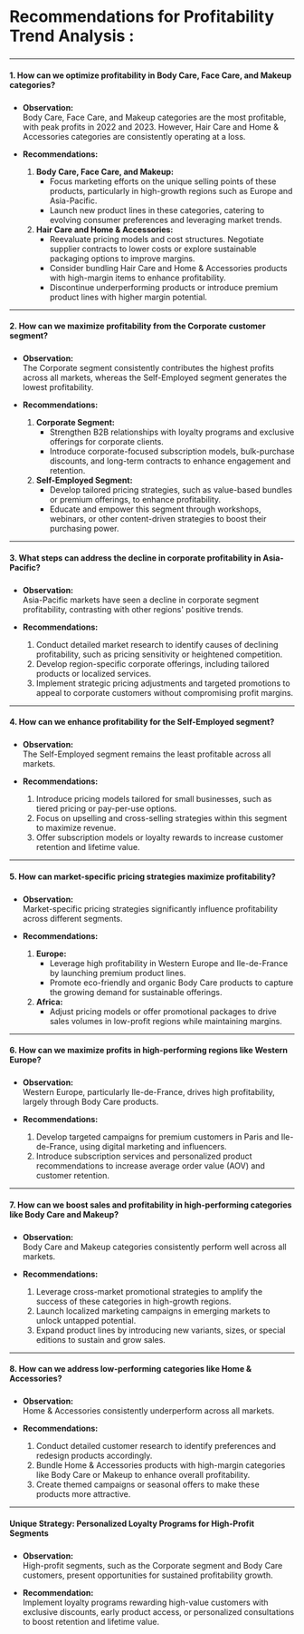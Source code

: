 # Recommendations for Profitability Trend Analysis :

### 

* * *

#### 1\. How can we optimize profitability in Body Care, Face Care, and Makeup categories?

### 

*   **Observation:**  
    Body Care, Face Care, and Makeup categories are the most profitable, with peak profits in 2022 and 2023. However, Hair Care and Home & Accessories categories are consistently operating at a loss.
    
*   **Recommendations:**
    
    1.  **Body Care, Face Care, and Makeup:**
        *   Focus marketing efforts on the unique selling points of these products, particularly in high-growth regions such as Europe and Asia-Pacific.
        *   Launch new product lines in these categories, catering to evolving consumer preferences and leveraging market trends.
    2.  **Hair Care and Home & Accessories:**
        *   Reevaluate pricing models and cost structures. Negotiate supplier contracts to lower costs or explore sustainable packaging options to improve margins.
        *   Consider bundling Hair Care and Home & Accessories products with high-margin items to enhance profitability.
        *   Discontinue underperforming products or introduce premium product lines with higher margin potential.

* * *

#### 2\. How can we maximize profitability from the Corporate customer segment?

### 

*   **Observation:**  
    The Corporate segment consistently contributes the highest profits across all markets, whereas the Self-Employed segment generates the lowest profitability.
    
*   **Recommendations:**
    
    1.  **Corporate Segment:**
        *   Strengthen B2B relationships with loyalty programs and exclusive offerings for corporate clients.
        *   Introduce corporate-focused subscription models, bulk-purchase discounts, and long-term contracts to enhance engagement and retention.
    2.  **Self-Employed Segment:**
        *   Develop tailored pricing strategies, such as value-based bundles or premium offerings, to enhance profitability.
        *   Educate and empower this segment through workshops, webinars, or other content-driven strategies to boost their purchasing power.

* * *

#### 3\. What steps can address the decline in corporate profitability in Asia-Pacific?

### 

*   **Observation:**  
    Asia-Pacific markets have seen a decline in corporate segment profitability, contrasting with other regions' positive trends.
    
*   **Recommendations:**
    
    1.  Conduct detailed market research to identify causes of declining profitability, such as pricing sensitivity or heightened competition.
    2.  Develop region-specific corporate offerings, including tailored products or localized services.
    3.  Implement strategic pricing adjustments and targeted promotions to appeal to corporate customers without compromising profit margins.

* * *

#### 4\. How can we enhance profitability for the Self-Employed segment?

### 

*   **Observation:**  
    The Self-Employed segment remains the least profitable across all markets.
    
*   **Recommendations:**
    
    1.  Introduce pricing models tailored for small businesses, such as tiered pricing or pay-per-use options.
    2.  Focus on upselling and cross-selling strategies within this segment to maximize revenue.
    3.  Offer subscription models or loyalty rewards to increase customer retention and lifetime value.

* * *

#### 5\. How can market-specific pricing strategies maximize profitability?

### 

*   **Observation:**  
    Market-specific pricing strategies significantly influence profitability across different segments.
    
*   **Recommendations:**
    
    1.  **Europe:**
        *   Leverage high profitability in Western Europe and Ile-de-France by launching premium product lines.
        *   Promote eco-friendly and organic Body Care products to capture the growing demand for sustainable offerings.
    2.  **Africa:**
        *   Adjust pricing models or offer promotional packages to drive sales volumes in low-profit regions while maintaining margins.

* * *

#### 6\. How can we maximize profits in high-performing regions like Western Europe?

### 

*   **Observation:**  
    Western Europe, particularly Ile-de-France, drives high profitability, largely through Body Care products.
    
*   **Recommendations:**
    
    1.  Develop targeted campaigns for premium customers in Paris and Ile-de-France, using digital marketing and influencers.
    2.  Introduce subscription services and personalized product recommendations to increase average order value (AOV) and customer retention.

* * *

#### 7\. How can we boost sales and profitability in high-performing categories like Body Care and Makeup?

### 

*   **Observation:**  
    Body Care and Makeup categories consistently perform well across all markets.
    
*   **Recommendations:**
    
    1.  Leverage cross-market promotional strategies to amplify the success of these categories in high-growth regions.
    2.  Launch localized marketing campaigns in emerging markets to unlock untapped potential.
    3.  Expand product lines by introducing new variants, sizes, or special editions to sustain and grow sales.

* * *

#### 8\. How can we address low-performing categories like Home & Accessories?

### 

*   **Observation:**  
    Home & Accessories consistently underperform across all markets.
    
*   **Recommendations:**
    
    1.  Conduct detailed customer research to identify preferences and redesign products accordingly.
    2.  Bundle Home & Accessories products with high-margin categories like Body Care or Makeup to enhance overall profitability.
    3.  Create themed campaigns or seasonal offers to make these products more attractive.

* * *

#### Unique Strategy: Personalized Loyalty Programs for High-Profit Segments

### 

*   **Observation:**  
    High-profit segments, such as the Corporate segment and Body Care customers, present opportunities for sustained profitability growth.
    
*   **Recommendation:**  
    Implement loyalty programs rewarding high-value customers with exclusive discounts, early product access, or personalized consultations to boost retention and lifetime value.
